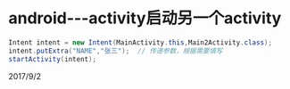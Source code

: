 # android---activity启动另一个activity

```java
Intent intent = new Intent(MainActivity.this,Main2Activity.class);
intent.putExtra("NAME","张三");  // 传递参数，根据需要填写
startActivity(intent);
```


2017/9/2  
